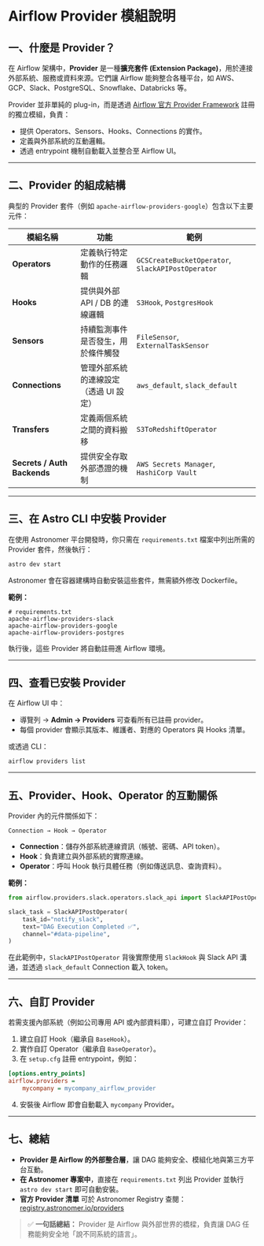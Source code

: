 # Airflow Provider 模組說明

## 一、什麼是 Provider？

在 Airflow 架構中，**Provider** 是一種**擴充套件 (Extension Package)**，用於連接外部系統、服務或資料來源。它們讓 Airflow 能夠整合各種平台，如 AWS、GCP、Slack、PostgreSQL、Snowflake、Databricks 等。

Provider 並非單純的 plug-in，而是透過 [Airflow 官方 Provider Framework](https://registry.astronomer.io/providers) 註冊的獨立模組，負責：

* 提供 Operators、Sensors、Hooks、Connections 的實作。
* 定義與外部系統的互動邏輯。
* 透過 entrypoint 機制自動載入並整合至 Airflow UI。

---

## 二、Provider 的組成結構

典型的 Provider 套件（例如 `apache-airflow-providers-google`）包含以下主要元件：

| 模組名稱                        | 功能                    | 範例                                                |
| --------------------------- | --------------------- | ------------------------------------------------- |
| **Operators**               | 定義執行特定動作的任務邏輯         | `GCSCreateBucketOperator`, `SlackAPIPostOperator` |
| **Hooks**                   | 提供與外部 API / DB 的連線邏輯  | `S3Hook`, `PostgresHook`                          |
| **Sensors**                 | 持續監測事件是否發生，用於條件觸發     | `FileSensor`, `ExternalTaskSensor`                |
| **Connections**             | 管理外部系統的連線設定（透過 UI 設定） | `aws_default`, `slack_default`                    |
| **Transfers**               | 定義兩個系統之間的資料搬移         | `S3ToRedshiftOperator`                            |
| **Secrets / Auth Backends** | 提供安全存取外部憑證的機制         | `AWS Secrets Manager`, `HashiCorp Vault`          |

---

## 三、在 Astro CLI 中安裝 Provider

在使用 Astronomer 平台開發時，你只需在 `requirements.txt` 檔案中列出所需的 Provider 套件，然後執行：

```bash
astro dev start
```

Astronomer 會在容器建構時自動安裝這些套件，無需額外修改 Dockerfile。

**範例：**

```
# requirements.txt
apache-airflow-providers-slack
apache-airflow-providers-google
apache-airflow-providers-postgres
```

執行後，這些 Provider 將自動註冊進 Airflow 環境。

---

## 四、查看已安裝 Provider

在 Airflow UI 中：

* 導覽列 → **Admin → Providers** 可查看所有已註冊 provider。
* 每個 provider 會顯示其版本、維護者、對應的 Operators 與 Hooks 清單。

或透過 CLI：

```bash
airflow providers list
```

---

## 五、Provider、Hook、Operator 的互動關係

Provider 內的元件關係如下：

```
Connection → Hook → Operator
```

* **Connection**：儲存外部系統連線資訊（帳號、密碼、API token）。
* **Hook**：負責建立與外部系統的實際連線。
* **Operator**：呼叫 Hook 執行具體任務（例如傳送訊息、查詢資料）。

**範例：**

```python
from airflow.providers.slack.operators.slack_api import SlackAPIPostOperator

slack_task = SlackAPIPostOperator(
    task_id="notify_slack",
    text="DAG Execution Completed ✅",
    channel="#data-pipeline",
)
```

在此範例中，`SlackAPIPostOperator` 背後實際使用 `SlackHook` 與 Slack API 溝通，並透過 `slack_default` Connection 載入 token。

---

## 六、自訂 Provider

若需支援內部系統（例如公司專用 API 或內部資料庫），可建立自訂 Provider：

1. 建立自訂 Hook（繼承自 `BaseHook`）。
2. 實作自訂 Operator（繼承自 `BaseOperator`）。
3. 在 `setup.cfg` 註冊 entrypoint，例如：

```ini
[options.entry_points]
airflow.providers =
    mycompany = mycompany_airflow_provider
```

4. 安裝後 Airflow 即會自動載入 `mycompany` Provider。

---

## 七、總結

* **Provider 是 Airflow 的外部整合層**，讓 DAG 能夠安全、模組化地與第三方平台互動。
* **在 Astronomer 專案中**，直接在 `requirements.txt` 列出 Provider 並執行 `astro dev start` 即可自動安裝。
* **官方 Provider 清單** 可於 Astronomer Registry 查閱：[registry.astronomer.io/providers](https://registry.astronomer.io/providers)

> ✅ **一句話總結：** Provider 是 Airflow 與外部世界的橋樑，負責讓 DAG 任務能夠安全地「說不同系統的語言」。
